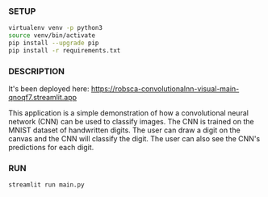 
### SETUP

```bash
virtualenv venv -p python3
source venv/bin/activate
pip install --upgrade pip
pip install -r requirements.txt
```

### DESCRIPTION
It's been deployed here: https://robsca-convolutionalnn-visual-main-qnoqf7.streamlit.app

This application is a simple demonstration of how a convolutional neural network (CNN) can be used to classify images. The CNN is trained on the MNIST dataset of handwritten digits. The user can draw a digit on the canvas and the CNN will classify the digit. The user can also see the CNN's predictions for each digit.

### RUN
```bash
streamlit run main.py
```

